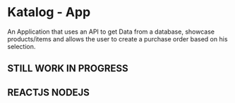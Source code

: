 # Katalog - App

An Application that uses an API to get Data from a database, showcase products/items and allows the user to create a purchase order based on his selection.

## STILL WORK IN PROGRESS
## REACTJS NODEJS
